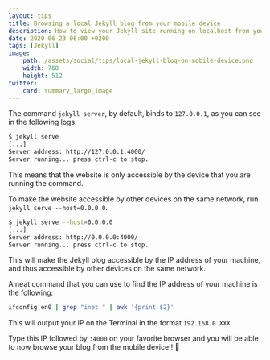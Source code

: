 ```yaml
---
layout: tips
title: Browsing a local Jekyll blog from your mobile device
description: How to view your Jekyll site running on localhost from your mobile device on the same network
date: 2020-06-23 06:00 +0200
tags: [Jekyll]
image:
    path: /assets/social/tips/local-jekyll-blog-on-mobile-device.png
    width: 768
    height: 512
twitter:
    card: summary_large_image
---
```


The command `jekyll server`, by default, binds to `127.0.0.1`, as you can see in the following logs.

```sh
$ jekyll serve
[...]
Server address: http://127.0.0.1:4000/
Server running... press ctrl-c to stop.
```

This means that the website is only accessible by the device that you are running the command.

To make the website accessible by other devices on the same network, run `jekyll serve --host=0.0.0.0`. 

```sh
$ jekyll serve --host=0.0.0.0
[...]
Server address: http://0.0.0.0:4000/
Server running... press ctrl-c to stop. 
```

This will make the Jekyll blog accessible by the IP address of your machine, and thus accessible by other devices on the same network.

A neat command that you can use to find the IP address of your machine is the following:

```sh
ifconfig en0 | grep "inet " | awk '{print $2}'
```

This will output your IP on the Terminal in the format `192.168.0.XXX`. 

Type this IP followed by `:4000` on your favorite browser and you will be able to now browse your blog from the mobile device!! :rocket: